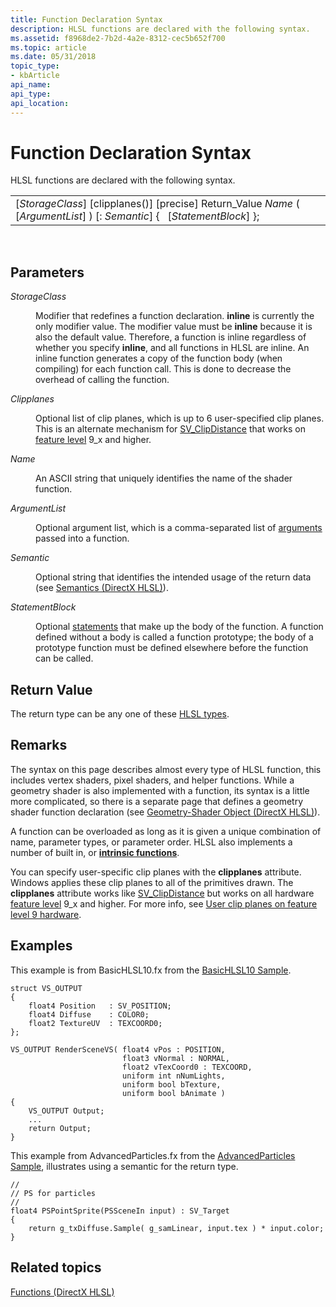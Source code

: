 ```yaml
---
title: Function Declaration Syntax
description: HLSL functions are declared with the following syntax.
ms.assetid: f8968de2-7b2d-4a2e-8312-cec5b652f700
ms.topic: article
ms.date: 05/31/2018
topic_type: 
- kbArticle
api_name: 
api_type: 
api_location: 
---
```


# Function Declaration Syntax

HLSL functions are declared with the following syntax.



|                                                                                                                                          |
|------------------------------------------------------------------------------------------------------------------------------------------|
| \[*StorageClass*\] \[clipplanes()\] \[precise\] Return\_Value *Name* ( \[*ArgumentList*\] ) \[: *Semantic*\] {   \[*StatementBlock*\] }; |



 

## Parameters

<dl> <dt>

<span id="StorageClass"></span><span id="storageclass"></span><span id="STORAGECLASS"></span>*StorageClass*
</dt> <dd>

Modifier that redefines a function declaration. **inline** is currently the only modifier value. The modifier value must be **inline** because it is also the default value. Therefore, a function is inline regardless of whether you specify **inline**, and all functions in HLSL are inline. An inline function generates a copy of the function body (when compiling) for each function call. This is done to decrease the overhead of calling the function.

</dd> <dt>

<span id="Clipplanes"></span><span id="clipplanes"></span><span id="CLIPPLANES"></span>*Clipplanes*
</dt> <dd>

Optional list of clip planes, which is up to 6 user-specified clip planes. This is an alternate mechanism for [SV\_ClipDistance](dx-graphics-hlsl-semantics.md) that works on [feature level](https://docs.microsoft.com/windows/desktop/direct3d11/overviews-direct3d-11-devices-downlevel-intro) 9\_x and higher.

</dd> <dt>

<span id="Name"></span><span id="name"></span><span id="NAME"></span>*Name*
</dt> <dd>

An ASCII string that uniquely identifies the name of the shader function.

</dd> <dt>

<span id="ArgumentList"></span><span id="argumentlist"></span><span id="ARGUMENTLIST"></span>*ArgumentList*
</dt> <dd>

Optional argument list, which is a comma-separated list of [arguments](dx-graphics-hlsl-function-parameters.md) passed into a function.

</dd> <dt>

<span id="Semantic"></span><span id="semantic"></span><span id="SEMANTIC"></span>*Semantic*
</dt> <dd>

Optional string that identifies the intended usage of the return data (see [Semantics (DirectX HLSL)](dx-graphics-hlsl-semantics.md)).

</dd> <dt>

<span id="StatementBlock"></span><span id="statementblock"></span><span id="STATEMENTBLOCK"></span>*StatementBlock*
</dt> <dd>

Optional [statements](dx-graphics-hlsl-statement-blocks.md) that make up the body of the function. A function defined without a body is called a function prototype; the body of a prototype function must be defined elsewhere before the function can be called.

</dd> </dl>

## Return Value

The return type can be any one of these [HLSL types](dx-graphics-hlsl-data-types.md).

## Remarks

The syntax on this page describes almost every type of HLSL function, this includes vertex shaders, pixel shaders, and helper functions. While a geometry shader is also implemented with a function, its syntax is a little more complicated, so there is a separate page that defines a geometry shader function declaration (see [Geometry-Shader Object (DirectX HLSL)](dx-graphics-hlsl-geometry-shader.md)).

A function can be overloaded as long as it is given a unique combination of name, parameter types, or parameter order. HLSL also implements a number of built in, or [**intrinsic functions**](dx-graphics-hlsl-intrinsic-functions.md).

You can specify user-specific clip planes with the **clipplanes** attribute. Windows applies these clip planes to all of the primitives drawn. The **clipplanes** attribute works like [SV\_ClipDistance](dx-graphics-hlsl-semantics.md) but works on all hardware [feature level](https://docs.microsoft.com/windows/desktop/direct3d11/overviews-direct3d-11-devices-downlevel-intro) 9\_x and higher. For more info, see [User clip planes on feature level 9 hardware](https://docs.microsoft.com/windows/desktop/direct3dhlsl/user-clip-planes-on-10level9).

## Examples

This example is from BasicHLSL10.fx from the [BasicHLSL10 Sample](https://msdn.microsoft.com/library/Ee416395(v=VS.85).aspx).


```hlsl
struct VS_OUTPUT
{
    float4 Position   : SV_POSITION; 
    float4 Diffuse    : COLOR0;
    float2 TextureUV  : TEXCOORD0;
};

VS_OUTPUT RenderSceneVS( float4 vPos : POSITION,
                         float3 vNormal : NORMAL,
                         float2 vTexCoord0 : TEXCOORD,
                         uniform int nNumLights,
                         uniform bool bTexture,
                         uniform bool bAnimate )
{
    VS_OUTPUT Output;
    ...
    return Output;    
}
```



This example from AdvancedParticles.fx from the [AdvancedParticles Sample](https://msdn.microsoft.com/library/Ee416394(v=VS.85).aspx), illustrates using a semantic for the return type.


```hlsl
//
// PS for particles
//
float4 PSPointSprite(PSSceneIn input) : SV_Target
{   
    return g_txDiffuse.Sample( g_samLinear, input.tex ) * input.color;
}
```



## Related topics

<dl> <dt>

[Functions (DirectX HLSL)](dx-graphics-hlsl-functions.md)
</dt> </dl>

 

 




